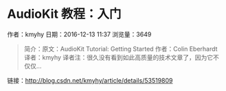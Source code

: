 # AudioKit 教程：入门
作者：kmyhy
日期：2016-12-13 11:37
浏览量：3649
> 简介：原文：AudioKit Tutorial: Getting Started 
  作者：Colin Eberhardt 
  译者：kmyhy
译者注：很久没有看到如此高质量的技术文章了，因为它不仅仅...

 链接：http://blog.csdn.net/kmyhy/article/details/53519809
